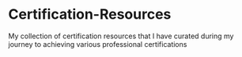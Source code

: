 # Certification-Resources
My collection of certification resources that I have curated during my journey to achieving various professional certifications
